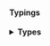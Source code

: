 #### Typings

<details>
    <summary><b>Types</b></summary>

<!-- #code ../../../../packages/release-mastermind/types.d.ts -->

</details>
